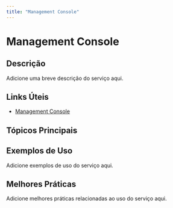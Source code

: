 ```yaml
---
title: "Management Console"
---
```


# Management Console

## Descrição

Adicione uma breve descrição do serviço aqui.

## Links Úteis

- [Management Console](https://docs.aws.amazon.com/awsconsolehelpdocs/latest/gsg/getting-started.html)

## Tópicos Principais



## Exemplos de Uso

Adicione exemplos de uso do serviço aqui.

## Melhores Práticas

Adicione melhores práticas relacionadas ao uso do serviço aqui.
